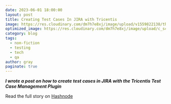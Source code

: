 ```yaml
---
date: 2023-06-01 18:00:00
layout: post
title: Creating Test Cases In JIRA with Tricentis
image: https://res.cloudinary.com/dm7h7e8xj/image/upload/v1559822138/theme9_v273a9.jpg
optimized_image: https://res.cloudinary.com/dm7h7e8xj/image/upload/c_scale,w_380/v1559822138/theme9_v273a9.jpg
category: blog
tags:
  - non-fiction
  - testing
  - tech
  - qa
author: gray
paginate: true
---
```


***I wrote a post on how to create test cases in JIRA with the Tricentis Test Case Management Plugin***


Read the full story on <a href="https://digracesion.hashnode.dev/creating-test-cases-in-jira-with-tricentis">Hashnode</a>